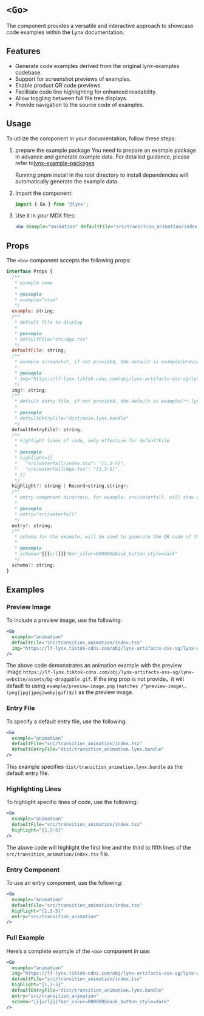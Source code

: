 # `<Go>`

The <Go> component provides a versatile and interactive approach to showcase code examples within the Lynx documentation.

## Features

- Generate code examples derived from the original lynx-examples codebase.
- Support for screenshot previews of examples.
- Enable product QR code previews.
- Facilitate code line highlighting for enhanced readability.
- Allow toggling between full file tree displays.
- Provide navigation to the source code of examples.

## Usage

To utilize the <Go> component in your documentation, follow these steps:

1. prepare the example package
   You need to prepare an example package in advance and generate example data. For detailed guidance, please refer to[lynx-example-packages](./../../packages/lynx-example-packages/README.md)

   Running pnpm install in the root directory to install dependencies will automatically generate the example data.

2. Import the component:

   ```jsx
   import { Go } from '@lynx';
   ```

3. Use it in your MDX files:

   ```jsx
   <Go example="animation" defaultFile="src/transition_animation/index.tsx" />
   ```

## Props

The `<Go>` component accepts the following props:

```jsx
interface Props {
  /**
   * example name
   *
   * @example
   * example="view"
   */
  example: string;
  /**
   * default file to display
   *
   * @example
   * defaultFile="src/App.tsx"
   */
  defaultFile: string;
  /**
   * example screenshot, if not provided, the default is example/preview-image.png, supports multiple formats /^preview-image\.(png|jpg|jpeg|webp|gif)$/
   *
   * @example
   * img="https://lf-lynx.tiktok-cdns.com/obj/lynx-artifacts-oss-sg/lynx-website/assets/doc/view_render.jpeg"
   */
  img?: string;
  /**
   * default entry file, if not provided, the default is example/**.lynx.bundle
   *
   * @example
   * defaultEntryFile="dist/main.lynx.bundle"
   */
  defaultEntryFile?: string;
  /**
   * highlight lines of code, only effective for defaultFile
   *
   * @example
   * highlight={{
   *   "src/waterfall/index.tsx": "{1,3-5}",
   *   "src/waterfall/App.tsx": "{1,3-5}",
   * }}
   */
  highlight?: string | Record<string,string>;
  /**
   * entry component directory, for example: src/waterfall, will show waterfall App.tsx/index.tsx tabs
   *
   * @example
   * entry="src/waterfall"
   */
  entry?: string;
  /**
   * schema for the example, will be used to generate the QR code of the example
   *
   * @example
   * schema="{{{url}}}?bar_color=000000&back_button_style=dark"
   */
  schema?: string;
}
```

## Examples

### Preview Image

To include a preview image, use the following:

```jsx
<Go
  example="animation"
  defaultFile="src/transition_animation/index.tsx"
  img="https://lf-lynx.tiktok-cdns.com/obj/lynx-artifacts-oss-sg/lynx-website/assets/bg-draggable.gif"
/>
```

The above code demonstrates an animation example with the preview image `https://lf-lynx.tiktok-cdns.com/obj/lynx-artifacts-oss-sg/lynx-website/assets/bg-draggable.gif`. If the img prop is not provide，it will default to using `example/preview-image.png` `(matches /^preview-image\.(png|jpg|jpeg|webp|gif)$/)` as the preview image.

### Entry File

To specify a default entry file, use the following:

```jsx
<Go
  example="animation"
  defaultFile="src/transition_animation/index.tsx"
  defaultEntryFile="dist/transition_animation.lynx.bundle"
/>
```

This example specifies `dist/transition_animation.lynx.bundle` as the default entry file.

### Highlighting Lines

To highlight specific lines of code, use the following:

```jsx
<Go
  example="animation"
  defaultFile="src/transition_animation/index.tsx"
  highlight="{1,3-5}"
/>
```

The above code will highlight the first line and the third to fifth lines of the `src/transition_animation/index.tsx` file.

### Entry Component

To use an entry component, use the following:

```jsx
<Go
  example="animation"
  defaultFile="src/transition_animation/index.tsx"
  highlight="{1,3-5}"
  entry="src/transition_animation"
/>
```

### Full Example

Here’s a complete example of the `<Go>` component in use:

```jsx
<Go
  example="animation"
  img="https://lf-lynx.tiktok-cdns.com/obj/lynx-artifacts-oss-sg/lynx-website/assets/bg-draggable.gif"
  defaultFile="src/transition_animation/index.tsx"
  highlight="{1,3-5}"
  defaultEntryFile="dist/transition_animation.lynx.bundle"
  entry="src/transition_animation"
  schema="{{{url}}}?bar_color=000000&back_button_style=dark"
/>
```
